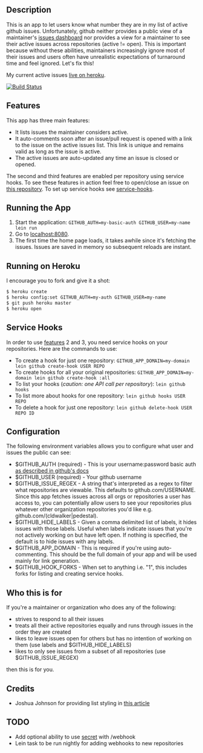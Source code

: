 ## Description

This is an app to let users know what number they are in my list of
active github issues. Unfortunately, github neither provides a public
view of a maintainer's
[issues dashboard](https://github.com/dashboard/issues/repos)
nor provides a view for a maintainer to see their active issues across repositories
(active != open). This is important because without these abilities, maintainers
increasingly ignore most of their issues and users often have unrealistic
expectations of turnaround time and feel ignored. Let's fix this!

My current active issues [live on heroku](https://gh-waiting-room.herokuapp.com/).

[![Build Status](https://travis-ci.org/cldwalker/gh-waiting-room.png?branch=master)](https://travis-ci.org/cldwalker/gh-waiting-room)

## Features

This app has three main features:

* It lists issues the maintainer considers active.
* It auto-comments soon after an issue/pull request is opened with a
  link to the issue on the active issues list. This link is unique and
  remains valid as long as the issue is active.
* The active issues are auto-updated any time an issue is closed or opened.

The second and third features are enabled per repository using service
hooks. To see these features in action feel free to open/close an
issue on
[this repository](https://github.com/cldwalker/gh-waiting-room/issues).
To set up service hooks see [service-hooks](#service-hooks).

## Running the App

1. Start the application: `GITHUB_AUTH=my-basic-auth GITHUB_USER=my-name lein run`
2. Go to [localhost:8080](http://localhost:8080/).
3. The first time the home page loads, it takes awhile since it's
   fetching the issues. Issues are saved in memory so subsequent reloads
   are instant.

## Running on Heroku

I encourage you to fork and give it a shot:

```sh
$ heroku create
$ heroku config:set GITHUB_AUTH=my-auth GITHUB_USER=my-name
$ git push heroku master
$ heroku open
```

## Service Hooks

In order to use [features](#features) 2 and 3, you need service
hooks on your repositories. Here are the commands to use:

* To create a hook for just one repository:
  `GITHUB_APP_DOMAIN=my-domain lein github create-hook USER REPO`
* To create hooks for all your original repositories:
  `GITHUB_APP_DOMAIN=my-domain lein github create-hook :all`
* To list your hooks (*caution: one API call per repository*):
  `lein github hooks`
* To list more about hooks for one repository:
  `lein github hooks USER REPO`
* To delete a hook for just one repository:
  `lein github delete-hook USER REPO ID`

## Configuration

The following environment variables allows you to configure what user
and issues the public can see:

* $GITHUB_AUTH (required) - This is your username:password basic auth
  [as described in github's docs](http://developer.github.com/v3/#authentication)
* $GITHUB_USER (required) - Your github username
* $GITHUB_ISSUE_REGEX - A string that's interpreted as a regex to
  filter what repositories are viewable. This defaults to
  github.com/USERNAME. Since this app fetches issues across all orgs
  or repositories a user has access to, you can potentially allow
  users to see your repositories plus whatever other organization
  repositories you'd like e.g. github.com/(cldwalker|pedestal).
* $GITHUB_HIDE_LABELS - Given a comma delimited list of labels, it
  hides issues with those labels. Useful when labels indicate issues
  that you're not actively working on but have left open. If nothing
  is specified, the default is to hide issues with any labels.
* $GITHUB_APP_DOMAIN - This is required if you're using auto-commenting.
  This should be the full domain of your app and will be used mainly
  for link generation.
* $GITHUB_HOOK_FORKS - When set to anything i.e. "1", this includes
  forks for listing and creating service hooks.

## Who this is for

If you're a maintainer or organization who does any of the following:
* strives to respond to all their issues
* treats all their active repositories equally and runs through issues in the
  order they are created
* likes to leave issues open for others but has no intention of
  working on them (use labels and $GITHUB_HIDE_LABELS)
* likes to only see issues from a subset of all repositories (use
  $GITHUB_ISSUE_REGEX)

then this is for you.

## Credits
* Joshua Johnson for providing list styling in
  [this article](http://designshack.net/articles/css/5-simple-and-practical-css-list-styles-you-can-copy-and-paste/)
  
## TODO
* Add optional ability to use
  [secret](https://github.com/github/github-services/blob/master/lib/services/web.rb#L7)
  with /webhook
* Lein task to be run nightly for adding webhooks to new repositories

